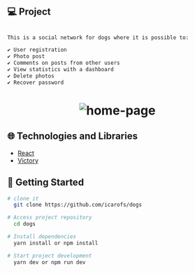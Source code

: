 <h1 align="center"🐶 Dogs 🐩</h1>

## 💻 Project

```sh

This is a social network for dogs where it is possible to:

✔️ User registration
✔️ Photo post
✔️ Comments on posts from other users
✔️ View statistics with a dashboard
✔️ Delete photos
✔️ Recover password

```

<h1 align="center">
    <img alt="home-page" title="home-page" src="https://user-images.githubusercontent.com/40183867/121525483-c88c0e80-c9ce-11eb-9b96-bcff65457f6b.png"  />
</h1>

## 🌐 Technologies and Libraries

- [React](https://reactjs.org)
- [Victory](https://github.com/FormidableLabs/victory)


## 🚀 Getting Started

```sh
# clone it
  git clone https://github.com/icarofs/dogs

# Access project repository
  cd dogs

# Install dependencies
  yarn install or npm install

# Start project development
  yarn dev or npm run dev

```
